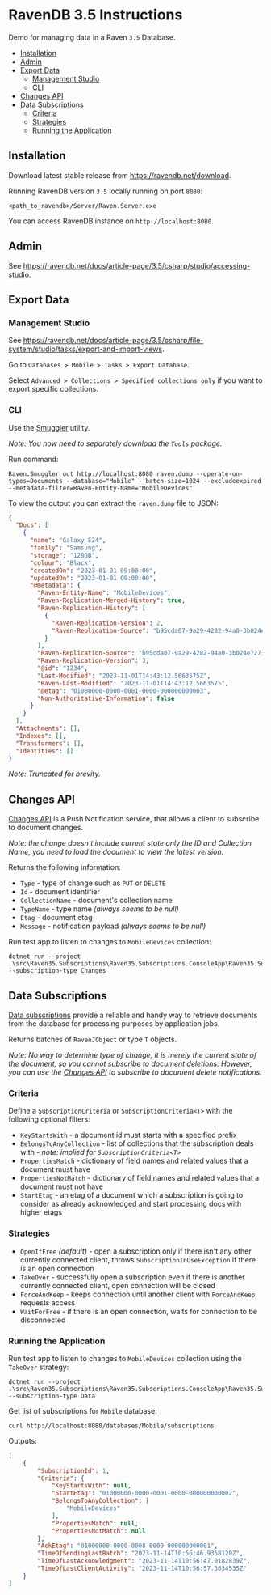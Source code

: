 # RavenDB 3.5 Instructions

Demo for managing data in a Raven `3.5` Database.

* [Installation](#installation)
* [Admin](#admin)
* [Export Data](#export-data)
  * [Management Studio](#management-studio)
  * [CLI](#cli)
* [Changes API](#changes-api)
* [Data Subscriptions](#data-subscriptions)
  * [Criteria](#criteria)
  * [Strategies](#strategies)
  * [Running the Application](#running-the-application)

## Installation

Download latest stable release from https://ravendb.net/download.

Running RavenDB version `3.5` locally running on port `8080`:

```shell
<path_to_ravendb>/Server/Raven.Server.exe
```

You can access RavenDB instance on `http://localhost:8080`.

## Admin

See https://ravendb.net/docs/article-page/3.5/csharp/studio/accessing-studio.

## Export Data

### Management Studio

See https://ravendb.net/docs/article-page/3.5/csharp/file-system/studio/tasks/export-and-import-views.

Go to `Databases > Mobile > Tasks > Export Database`.

Select `Advanced > Collections > Specified collections only` if you want to export specific collections.

### CLI

Use the [Smuggler](https://ravendb.net/docs/article-page/3.5/csharp/server/administration/exporting-and-importing-data) utility.

_Note: You now need to separately download the `Tools` package._

Run command:

```shell
Raven.Smuggler out http://localhost:8080 raven.dump --operate-on-types=Documents --database="Mobile" --batch-size=1024 --excludeexpired --metadata-filter=Raven-Entity-Name="MobileDevices"
```

To view the output you can extract the `raven.dump` file to JSON:

```json
{
  "Docs": [
    {
      "name": "Galaxy S24",
      "family": "Samsung",
      "storage": "128GB",
      "colour": "Black",
      "createdOn": "2023-01-01 09:00:00",
      "updatedOn": "2023-01-01 09:00:00",
      "@metadata": {
        "Raven-Entity-Name": "MobileDevices",
        "Raven-Replication-Merged-History": true,
        "Raven-Replication-History": [
          {
            "Raven-Replication-Version": 2,
            "Raven-Replication-Source": "b95cda07-9a29-4282-94a0-3b024e727113"
          }
        ],
        "Raven-Replication-Source": "b95cda07-9a29-4282-94a0-3b024e727113",
        "Raven-Replication-Version": 3,
        "@id": "1234",
        "Last-Modified": "2023-11-01T14:43:12.5663575Z",
        "Raven-Last-Modified": "2023-11-01T14:43:12.5663575",
        "@etag": "01000000-0000-0001-0000-000000000003",
        "Non-Authoritative-Information": false
      }
    }
  ],
  "Attachments": [],
  "Indexes": [],
  "Transformers": [],
  "Identities": []
}
```

_Note: Truncated for brevity._

## Changes API

[Changes API](https://ravendb.net/docs/article-page/3.5/csharp/client-api/changes/how-to-subscribe-to-document-changes) is a Push Notification service, that allows a client to subscribe to document changes.

_Note: the change doesn't include current state only the ID and Collection Name, you need to load the document to view the latest version._

Returns the following information:

* `Type` - type of change such as `PUT` or `DELETE`
* `Id` - document identifier
* `CollectionName` - document's collection name
* `TypeName` - type name  _(always seems to be null)_
* `Etag` - document etag
* `Message` - notification payload _(always seems to be null)_

Run test app to listen to changes to `MobileDevices` collection:

```shell
dotnet run --project .\src\Raven35.Subscriptions\Raven35.Subscriptions.ConsoleApp\Raven35.Subscriptions.ConsoleApp.csproj --subscription-type Changes
```

## Data Subscriptions

[Data subscriptions](https://ravendb.net/docs/article-page/3.5/csharp/client-api/data-subscriptions/what-are-data-subscriptions) provide a reliable and handy way to retrieve documents from the database for processing purposes by application jobs.

Returns batches of `RavenJObject` or type `T` objects.

_Note: No way to determine type of change, it is merely the current state of the document, so you cannot subscribe to document deletions. However, you can use the [Changes API](#changes-api) to subscribe to document delete notifications._

### Criteria

Define a `SubscriptionCriteria` or `SubscriptionCriteria<T>` with the following optional filters:

* `KeyStartsWith` - a document id must starts with a specified prefix
* `BelongsToAnyCollection` - list of collections that the subscription deals with - _note: implied for `SubscriptionCriteria<T>`_
* `PropertiesMatch` - dictionary of field names and related values that a document must have
* `PropertiesNotMatch` - dictionary of field names and related values that a document must not have
* `StartEtag` - an etag of a document which a subscription is going to consider as already acknowledged and start processing docs with higher etags

### Strategies

* `OpenIfFree` _(default)_ - open a subscription only if there isn't any other currently connected client, throws `SubscriptionInUseException` if there is an open connection
* `TakeOver` - successfully open a subscription even if there is another currently connected client, open connection will be closed
* `ForceAndKeep` - keeps connection until another client with `ForceAndKeep` requests access
* `WaitForFree` - if there is an open connection, waits for connection to be disconnected

### Running the Application

Run test app to listen to changes to `MobileDevices` collection using the `TakeOver` strategy:

```shell
dotnet run --project .\src\Raven35.Subscriptions\Raven35.Subscriptions.ConsoleApp\Raven35.Subscriptions.ConsoleApp.csproj --subscription-type Data
```

Get list of subscriptions for `Mobile` database:

```shell
curl http://localhost:8080/databases/Mobile/subscriptions
```

Outputs:

```json
[
    {
        "SubscriptionId": 1,
        "Criteria": {
            "KeyStartsWith": null,
            "StartEtag": "01000000-0000-0001-0000-000000000002",
            "BelongsToAnyCollection": [
                "MobileDevices"
            ],
            "PropertiesMatch": null,
            "PropertiesNotMatch": null
        },
        "AckEtag": "01000000-0000-0008-0000-000000000001",
        "TimeOfSendingLastBatch": "2023-11-14T10:56:46.9358120Z",
        "TimeOfLastAcknowledgment": "2023-11-14T10:56:47.0182839Z",
        "TimeOfLastClientActivity": "2023-11-14T10:56:57.3034535Z"
    }
]
```